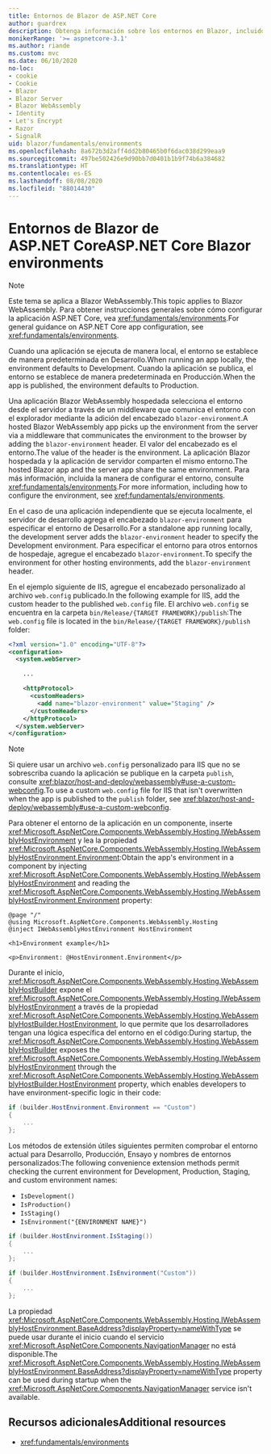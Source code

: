 ```yaml
---
title: Entornos de Blazor de ASP.NET Core
author: guardrex
description: Obtenga información sobre los entornos en Blazor, incluido cómo configurar el entorno de una aplicación Blazor WebAssembly.
monikerRange: '>= aspnetcore-3.1'
ms.author: riande
ms.custom: mvc
ms.date: 06/10/2020
no-loc:
- cookie
- Cookie
- Blazor
- Blazor Server
- Blazor WebAssembly
- Identity
- Let's Encrypt
- Razor
- SignalR
uid: blazor/fundamentals/environments
ms.openlocfilehash: 8a672b3d2aff4dd2b80465b0f6dac038d299eaa9
ms.sourcegitcommit: 497be502426e9d90bb7d0401b1b9f74b6a384682
ms.translationtype: HT
ms.contentlocale: es-ES
ms.lasthandoff: 08/08/2020
ms.locfileid: "88014430"
---
```

# <a name="aspnet-core-no-locblazor-environments"></a><span data-ttu-id="74854-103">Entornos de Blazor de ASP.NET Core</span><span class="sxs-lookup"><span data-stu-id="74854-103">ASP.NET Core Blazor environments</span></span>

> [!NOTE]
> <span data-ttu-id="74854-104">Este tema se aplica a Blazor WebAssembly.</span><span class="sxs-lookup"><span data-stu-id="74854-104">This topic applies to Blazor WebAssembly.</span></span> <span data-ttu-id="74854-105">Para obtener instrucciones generales sobre cómo configurar la aplicación ASP.NET Core, vea <xref:fundamentals/environments>.</span><span class="sxs-lookup"><span data-stu-id="74854-105">For general guidance on ASP.NET Core app configuration, see <xref:fundamentals/environments>.</span></span>

<span data-ttu-id="74854-106">Cuando una aplicación se ejecuta de manera local, el entorno se establece de manera predeterminada en Desarrollo.</span><span class="sxs-lookup"><span data-stu-id="74854-106">When running an app locally, the environment defaults to Development.</span></span> <span data-ttu-id="74854-107">Cuando la aplicación se publica, el entorno se establece de manera predeterminada en Producción.</span><span class="sxs-lookup"><span data-stu-id="74854-107">When the app is published, the environment defaults to Production.</span></span>

<span data-ttu-id="74854-108">Una aplicación Blazor WebAssembly hospedada selecciona el entorno desde el servidor a través de un middleware que comunica el entorno con el explorador mediante la adición del encabezado `blazor-environment`.</span><span class="sxs-lookup"><span data-stu-id="74854-108">A hosted Blazor WebAssembly app picks up the environment from the server via a middleware that communicates the environment to the browser by adding the `blazor-environment` header.</span></span> <span data-ttu-id="74854-109">El valor del encabezado es el entorno.</span><span class="sxs-lookup"><span data-stu-id="74854-109">The value of the header is the environment.</span></span> <span data-ttu-id="74854-110">La aplicación Blazor hospedada y la aplicación de servidor comparten el mismo entorno.</span><span class="sxs-lookup"><span data-stu-id="74854-110">The hosted Blazor app and the server app share the same environment.</span></span> <span data-ttu-id="74854-111">Para más información, incluida la manera de configurar el entorno, consulte <xref:fundamentals/environments>.</span><span class="sxs-lookup"><span data-stu-id="74854-111">For more information, including how to configure the environment, see <xref:fundamentals/environments>.</span></span>

<span data-ttu-id="74854-112">En el caso de una aplicación independiente que se ejecuta localmente, el servidor de desarrollo agrega el encabezado `blazor-environment` para especificar el entorno de Desarrollo.</span><span class="sxs-lookup"><span data-stu-id="74854-112">For a standalone app running locally, the development server adds the `blazor-environment` header to specify the Development environment.</span></span> <span data-ttu-id="74854-113">Para especificar el entorno para otros entornos de hospedaje, agregue el encabezado `blazor-environment`.</span><span class="sxs-lookup"><span data-stu-id="74854-113">To specify the environment for other hosting environments, add the `blazor-environment` header.</span></span>

<span data-ttu-id="74854-114">En el ejemplo siguiente de IIS, agregue el encabezado personalizado al archivo `web.config` publicado.</span><span class="sxs-lookup"><span data-stu-id="74854-114">In the following example for IIS, add the custom header to the published `web.config` file.</span></span> <span data-ttu-id="74854-115">El archivo `web.config` se encuentra en la carpeta `bin/Release/{TARGET FRAMEWORK}/publish`:</span><span class="sxs-lookup"><span data-stu-id="74854-115">The `web.config` file is located in the `bin/Release/{TARGET FRAMEWORK}/publish` folder:</span></span>

```xml
<?xml version="1.0" encoding="UTF-8"?>
<configuration>
  <system.webServer>

    ...

    <httpProtocol>
      <customHeaders>
        <add name="blazor-environment" value="Staging" />
      </customHeaders>
    </httpProtocol>
  </system.webServer>
</configuration>
```

> [!NOTE]
> <span data-ttu-id="74854-116">Si quiere usar un archivo `web.config` personalizado para IIS que no se sobrescriba cuando la aplicación se publique en la carpeta `publish`, consulte <xref:blazor/host-and-deploy/webassembly#use-a-custom-webconfig>.</span><span class="sxs-lookup"><span data-stu-id="74854-116">To use a custom `web.config` file for IIS that isn't overwritten when the app is published to the `publish` folder, see <xref:blazor/host-and-deploy/webassembly#use-a-custom-webconfig>.</span></span>

<span data-ttu-id="74854-117">Para obtener el entorno de la aplicación en un componente, inserte <xref:Microsoft.AspNetCore.Components.WebAssembly.Hosting.IWebAssemblyHostEnvironment> y lea la propiedad <xref:Microsoft.AspNetCore.Components.WebAssembly.Hosting.IWebAssemblyHostEnvironment.Environment>:</span><span class="sxs-lookup"><span data-stu-id="74854-117">Obtain the app's environment in a component by injecting <xref:Microsoft.AspNetCore.Components.WebAssembly.Hosting.IWebAssemblyHostEnvironment> and reading the <xref:Microsoft.AspNetCore.Components.WebAssembly.Hosting.IWebAssemblyHostEnvironment.Environment> property:</span></span>

```razor
@page "/"
@using Microsoft.AspNetCore.Components.WebAssembly.Hosting
@inject IWebAssemblyHostEnvironment HostEnvironment

<h1>Environment example</h1>

<p>Environment: @HostEnvironment.Environment</p>
```

<span data-ttu-id="74854-118">Durante el inicio, <xref:Microsoft.AspNetCore.Components.WebAssembly.Hosting.WebAssemblyHostBuilder> expone el <xref:Microsoft.AspNetCore.Components.WebAssembly.Hosting.IWebAssemblyHostEnvironment> a través de la propiedad <xref:Microsoft.AspNetCore.Components.WebAssembly.Hosting.WebAssemblyHostBuilder.HostEnvironment>, lo que permite que los desarrolladores tengan una lógica específica del entorno en el código:</span><span class="sxs-lookup"><span data-stu-id="74854-118">During startup, the <xref:Microsoft.AspNetCore.Components.WebAssembly.Hosting.WebAssemblyHostBuilder> exposes the <xref:Microsoft.AspNetCore.Components.WebAssembly.Hosting.IWebAssemblyHostEnvironment> through the <xref:Microsoft.AspNetCore.Components.WebAssembly.Hosting.WebAssemblyHostBuilder.HostEnvironment> property, which enables developers to have environment-specific logic in their code:</span></span>

```csharp
if (builder.HostEnvironment.Environment == "Custom")
{
    ...
};
```

<span data-ttu-id="74854-119">Los métodos de extensión útiles siguientes permiten comprobar el entorno actual para Desarrollo, Producción, Ensayo y nombres de entornos personalizados:</span><span class="sxs-lookup"><span data-stu-id="74854-119">The following convenience extension methods permit checking the current environment for Development, Production, Staging, and custom environment names:</span></span>

* `IsDevelopment()`
* `IsProduction()`
* `IsStaging()`
* `IsEnvironment("{ENVIRONMENT NAME}")`

```csharp
if (builder.HostEnvironment.IsStaging())
{
    ...
};

if (builder.HostEnvironment.IsEnvironment("Custom"))
{
    ...
};
```

<span data-ttu-id="74854-120">La propiedad <xref:Microsoft.AspNetCore.Components.WebAssembly.Hosting.IWebAssemblyHostEnvironment.BaseAddress?displayProperty=nameWithType> se puede usar durante el inicio cuando el servicio <xref:Microsoft.AspNetCore.Components.NavigationManager> no está disponible.</span><span class="sxs-lookup"><span data-stu-id="74854-120">The <xref:Microsoft.AspNetCore.Components.WebAssembly.Hosting.IWebAssemblyHostEnvironment.BaseAddress?displayProperty=nameWithType> property can be used during startup when the <xref:Microsoft.AspNetCore.Components.NavigationManager> service isn't available.</span></span>

## <a name="additional-resources"></a><span data-ttu-id="74854-121">Recursos adicionales</span><span class="sxs-lookup"><span data-stu-id="74854-121">Additional resources</span></span>

* <xref:fundamentals/environments>

